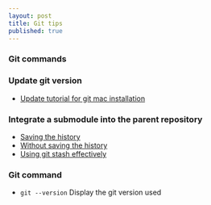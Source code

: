```yaml
---
layout: post
title: Git tips
published: true
---
```


### Git commands 
 
<script src="https://gist.github.com/sinsunsan/6c6fc64b0f09e92ff5906ea68d59a756.js"></script>
 
### Update  git version 

* [Update tutorial for git mac installation](https://coolestguidesontheplanet.com/install-update-latest-version-git-mac-osx-10-9-mavericks/)

### Integrate a submodule into the parent repository

* [Saving the history](http://x3ro.de/2013/09/01/Integrating-a-submodule-into-the-parent-repository.html)
* [Without saving the history](http://stackoverflow.com/questions/1759587/un-submodule-a-git-submodule/1789374#1789374)
* [Using git stash effectively](https://www.atlassian.com/git/tutorials/git-stash#stashing-your-work)


### Git command 

* `git --version` Display  the git version used

